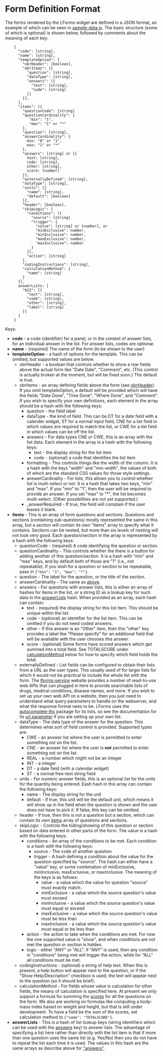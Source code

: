 # Form Definition Format

The forms rendered by the LForms widget are defined in a JSON format, an example
of which can be seen in [sample-data.js](app/scripts/lib/sample-data.js).  The
basic structure (some of which is optional) is shown below, followed by comments
about the meaning of each key:

```
    {
      "code": [string],
      "name": [string],
      "templateOption": {
        "obrHeader": [boolean],
        "obrItems": [{
          "question": [string],
          "dataType": [string],
          "answers": [{
            "text": [string],
            "code": [string]
          }]
        }],
      },
      "items": [{
        "questionCode": [string]
        "questionCardinality": {
           "min": "1",
           "max": "1" or "*"
        },
        "question": [string],
        "answerCardinality": {
          min: "0" or "1",
          max: "1" or "*"
        },
        "answers": [string] or [{
          text: [string],
          code: [string],
          other: [string],
          score: [number]
        }],
        "externallyDefined": [string],
        "dataType": [string],
        "units": [{
          "name": [string],
          "default": [boolean]
        }],
        "header": [boolean],
        "skipLogic": {
          "conditions": [{
            "source": [string]
            "trigger": {
              "value": [string] or [number], or
              "minExclusive": number,
              "minInclusive": number,
              "maxExclusive": number,
              "maxInclusive": number
            }
          }],
          "action": [string]
        },
        "codingInstructions": [string],
        "calculationMethod": {
          "name": [string]
        }
      }],
      answerLists: [
        "622": [{
          "text": [string],
          "code": [string],
          "other": [string],
          "label": [string]
        }]
      ]
    }
```

Keys:

* **code** - a code (identifier) for a panel, or in the context of answer
  lists, for an individual answer in the list.  For answer lists, codes are
  optionar.
* **name** - (required) The name of the form (to be shown to the user)
* **templateOption** - a hash of options for the template.  This can be
  omitted, but supported values are below.
  * <a name="obrHeader"></a> obrHeader - a boolean that controls whether to
    show a row fields above the actual form like "Date Date", "Comment", etc.
    (This control is actually broken at the moment, but will be fixed soon.)
    The default is true.
  * obrItems - an array defining fields above the form (see
    [obrHeader](#obrHeader)).  If you omit templateOption, a default will be
    provided which will have the fields "Date Done", "Time Done", "Where
    Done", and "Comment".  If you wish to specify your own definitions, each
    element in the array should be a hash with the following keys:
    * question - the field label
    * dataType - the kind of field.  This can be DT for a date field with a
      calender widget, ST for a normal input field, CNE for a list field in
      which values are required to match the list, or CWE for a list field in
      which values can be off the list.
    * answers - For data types CNE or CWE, this is an array with the list
      data.  Each element in the array is a hash with the following keys:
      * text - the display string for the list item
      * code - (optional) a code that identifies the list item
    * formatting - This controls things like the width of the column.  It is a
      hash with the keys "width" and "min-width", the values of both of which
      are the standard CSS values for those style settings.
    * <a name="answerCardinality"></a>answerCardinality - For lists, this
      allows you to control whether list is multi-select or not.  It is a hash
      that takes two keys, "min" and "max".  If you "min" to "1", then the
      user will be required to provide an answer.  If you set "max" to "*",
      the list becomes multi-select.  (Other possibilities are not yet
      supported.)
    * _answerRequired - If true, the field will complain if the user leaves it
      blank.
* <a name="items"></a> **items** - This is an array of form questions and
  sections.  Questions and sections (containing sub-questions) mostly
  represented the same in this array, but a section will contain its own
  "items" array to specify what it contains.  Sections can be nested, but more
  than six levels of nesting will not look very good.  Each question/section
  in the array is represented by a hash with the following keys:
  * questionCode - (required) A code identifying the question or section.
  * questionCardinality - This controls whether the there is a button for
    adding another of this question/section.  It is a hash with "min" and
    "max" keys, and by default both of those are "1" (i.e., not repeatable).
    If you wish for a question or section to be repeatable, pass in `{"min":
    "1", "max": "*"}`.
  * question - The label for the question, or the title of the section.
  * answerCardinality - The same as <a href="#answerCardinality">above</a>.
  * <a name="answers"></a> answers - For questions with answer lists, this is
    either an array of hashes for items in the list, or a string ID as a
    lookup key for such data in the <a href="#answerLists">answerLists</a>
    hash.  When provided as an array, each hash can contain:
      * text - (required) the display string for this list item.  This should
        be unique within the list.
      * code - (optional) an identifier for the list item.  This can be
        omitted if you do not need coded answers.
      * other - If this answer is an "Other" item, then this "other" key
        provides a label like "Please specify" for an additional field that
        will be available with the user chooses this answer.
      * <a name="score"></a>score - (optional) Some forms have scored answers
        which get summed into a total field.  See TOTALSCORE under <a
        href="#calculationMethod">calculationMethod</a> below for how to
        specify which field holds the total.
  * externallyDefined - List fields can be configured to obtain their lists
    from a URL as the user types.  This usually used of for larger lists for
    which it would not be practical to include the whole list with the form.
    The [lforms-service](https://lforms-service.nlm.nih.gov/) website provides
    a number of read-to-use web APIs that can plugged in here to provide
    searchable lists of drugs, medical conditions, disease names, and more.
    If you wish to set up your own web API on a website, then you just need to
    understand what query parameters to handle on the webserver, and what the
    response format nees to be.  LForms uses the
    [autocomplete-lhc](http://lhncbc.github.io/autocomplete-lhc/) package for
    its lists, so see the documentation for its [url
    parameter](http://lhncbc.github.io/autocomplete-lhc/docs.html#url) if you
    are setting up your own list.
  * dataType - The data type of the answer for the question. This determines
    what sort of field control is provided.  Supported types are:
    * CWE - an answer list where the user is permitted to enter something
      not on the list.
    * CNE - an answer list where the user is **not** permitted to enter something
      not on the list.
    * REAL - a number which might not be an integer
    * INT - a integer
    * DT - a date field (with a calendar widget)
    * ST - a normal free-text string field
  * units - For numeric answer fields, this is an optional list for the units
    for the quantity being entered.  Eash hash in this array can contain the
    following keys:
    * name - The display string for the unit
    * default - If true, this unit will be the default unit, which means it
      will show up in the field when the question is shown and the user does
      not have to pick it.  If false, this key can be omitted.
  * header - If true, then this is not a question but a section, which can
    contain its own <a href="#items">items</a> array of questions and sections.
  * skipLogic - Controls the hiding/showing of this question or section based
    on data entered in other parts of the form. The value is a hash with the
    following keys:
    * conditions - An array of the conditions to be met.  Each condition is a
      hash with the following keys:
      * source - The code of another question
      * trigger - A hash defining a condition about the value for the
        question specified by "source".  The hash can either have a "value"
        key, or some combination of minExclusive, minInclusive, maxExclusive,
        or maxInclusive.  The meaning of the keys is as follows:
        * value - a value which the value for question "source" must exactly match.
        * minExclusive - a value which the source question's value must exceed
        * minInclusive - a value which the source question's value must equal
          or exceed
        * maxExclusive - a value which the source question's value must be
          less than
        * maxInclusive - a value which the source question's value must equal
          or be less than
    * action - the action to take when the conditions are met.  For now the
      one supported value is "show", and when conditions are not met the
      question or section is hidden.
    * logic - either "ANY" or "ALL".  If "ANY" is used, then any condition in
      "conditions" being met will trigger the action, while for "ALL" all
      conditions must be met.
  * codingInstructions - (optional) a string of help text.  When this is
    present, a help button will appear next to the question, or if the "Show
    Help/Description" checkbox is used, the text will appear next to the
    question (so it should be brief).
  * <a name="calculationMethod"></a>calculationMethod - For fields whose value
    is calculation for other fields, the means of calculation is specified
    here.  At present we only support a formula for summing the <a
    href="#score">scores</a> for all the questions on the form.  We also are
    working on formulas like computing a body-mass index based on weight and
    height, but that is still under development.  To have a field be the sum
    of the scores, set calculation method to `{"name": "TOTALSCORE"}`.
* <a name="answerLists"></a> **answerLists** - This is a hash of list lookup
  keys (string identifiers which can be used with the <a
  href="#answers">answers</a> key) to answer lists.  The advantage of
  specifying a list here rather than directly with the list item is that if
  more than one question uses the same list (e.g. Yes/No) then you do not have
  to repeat the list each time it is used.  The values in this hash are the
  same arrays as describe above for <a href="#answers">"answers"</a>.

